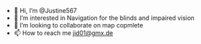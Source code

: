 - 👋 Hi, I’m @Justine567
- 👀 I’m interested in Navigation for the blinds and impaired vision
- 💞️ I’m looking to collaborate on map copmlete
- 📫 How to reach me jid01@gmx.de

<!---
Justine567/Justine567 is a ✨ special ✨ repository because its `README.md` (this file) appears on your GitHub profile.
You can click the Preview link to take a look at your changes.
--->
